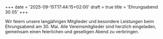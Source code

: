 +++
date = '2025-09-15T17:44:15+02:00'
draft = true
title = 'Ehrungsabend 30 05'
+++

Wir feiern unsere langjährigen Mitglieder und besondere Leistungen beim Ehrungsabend am 30. Mai.
Alle Vereinsmitglieder sind herzlich eingeladen, gemeinsam einen feierlichen und geselligen Abend zu verbringen.